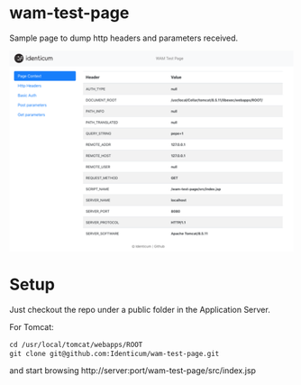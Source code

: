 # wam-test-page

Sample page to dump http headers and parameters received. 

![App screenshot](screenshot.png)


# Setup

Just checkout the repo under a public folder in the Application Server.

For Tomcat:

    cd /usr/local/tomcat/webapps/ROOT
    git clone git@github.com:Identicum/wam-test-page.git
    
and start browsing http://server:port/wam-test-page/src/index.jsp
    
